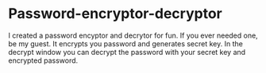 # Password-encryptor-decryptor

I created a password encyptor and decrytor for fun.
If you ever needed one, be my guest. It encrypts you password and generates secret key. In the decrypt window you can decrypt the password with your secret key and encrypted password.
